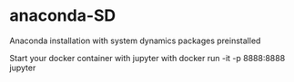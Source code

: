 # anaconda-SD
Anaconda installation with system dynamics packages preinstalled

Start your docker container with jupyter with
    docker run -it -p 8888:8888 jupyter
